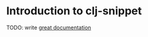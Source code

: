# Introduction to clj-snippet

TODO: write [great documentation](http://jacobian.org/writing/great-documentation/what-to-write/)
